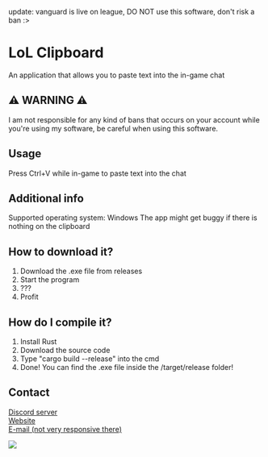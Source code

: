 update: vanguard is live on league, DO NOT use this software, don't risk a ban :>

# LoL Clipboard
An application that allows you to paste text into the in-game chat

## ⚠ WARNING ⚠
I am not responsible for any kind of bans that occurs on your account while you're using my software, be careful when using this software.

## Usage
Press Ctrl+V while in-game to paste text into the chat

## Additional info
Supported operating system: Windows
The app might get buggy if there is nothing on the clipboard

## How to download it?
1. Download the .exe file from releases
2. Start the program
3. ???
4. Profit

## How do I compile it?
1. Install Rust
2. Download the source code
3. Type "cargo build --release" into the cmd
4. Done! You can find the .exe file inside the /target/release folder!

## Contact
[Discord server](https://discord.gg/pJVxS6uRTK)<br />
[Website](https://zeunig.hu)<br/>
[E-mail (not very responsive there)](mailto:business@mail.zeunig.hu)

<a href="https://hits.seeyoufarm.com"><img src="https://hits.seeyoufarm.com/api/count/incr/badge.svg?url=https%3A%2F%2Fgithub.com%2FZeunig%2Flol_clipboard%2F&count_bg=%2379C83D&title_bg=%23555555&icon=&icon_color=%23E7E7E7&title=hits&edge_flat=false"/></a>

